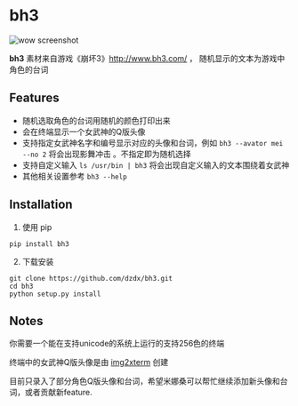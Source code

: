 bh3
====




![wow screenshot](screenshot.png)


**bh3** 素材来自游戏《崩坏3》http://www.bh3.com/ ， 随机显示的文本为游戏中角色的台词


## Features

* 随机选取角色的台词用随机的颜色打印出来
* 会在终端显示一个女武神的Q版头像
* 支持指定女武神名字和编号显示对应的头像和台词，例如 `bh3 --avator mei --no 2` 将会出现影舞冲击 。不指定即为随机选择
* 支持自定义输入 `ls /usr/bin | bh3` 将会出现自定义输入的文本围绕着女武神
* 其他相关设置参考 `bh3 --help`

## Installation

1. 使用 pip

`pip install bh3`


2. 下载安装
```
git clone https://github.com/dzdx/bh3.git
cd bh3
python setup.py install
```

## Notes

你需要一个能在支持unicode的系统上运行的支持256色的终端


终端中的女武神Q版头像是由 [img2xterm][i2x] 创建

目前只录入了部分角色Q版头像和台词，希望米娜桑可以帮忙继续添加新头像和台词，或者贡献新feature.



[i2x]: https://github.com/rossy2401/img2xterm
